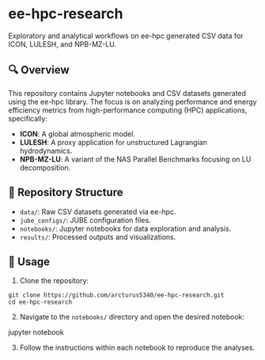 # ee-hpc-research

Exploratory and analytical workflows on ee-hpc generated CSV data for ICON, LULESH, and NPB-MZ-LU.

## 🔍 Overview

This repository contains Jupyter notebooks and CSV datasets generated using the ee-hpc library. The focus is on analyzing performance and energy efficiency metrics from high-performance computing (HPC) applications, specifically:

- **ICON**: A global atmospheric model.
- **LULESH**: A proxy application for unstructured Lagrangian hydrodynamics.
- **NPB-MZ-LU**: A variant of the NAS Parallel Benchmarks focusing on LU decomposition.

## 📂 Repository Structure

- `data/`: Raw CSV datasets generated via ee-hpc.
- `jube_configs/`: JUBE configuration files.
- `notebooks/`: Jupyter notebooks for data exploration and analysis.
- `results/`: Processed outputs and visualizations.

## 🚀 Usage

1. Clone the repository:

```
git clone https://github.com/arcturus5340/ee-hpc-research.git
cd ee-hpc-research
```

2. Navigate to the `notebooks/` directory and open the desired notebook:

jupyter notebook

3. Follow the instructions within each notebook to reproduce the analyses.
